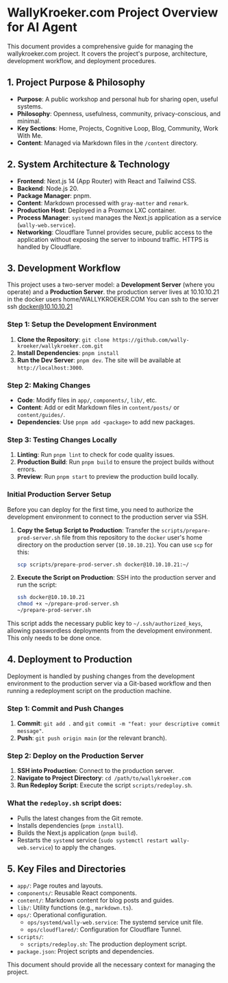 # WallyKroeker.com Project Overview for AI Agent

This document provides a comprehensive guide for managing the wallykroeker.com project. It covers the project's purpose, architecture, development workflow, and deployment procedures.

## 1. Project Purpose & Philosophy

- **Purpose**: A public workshop and personal hub for sharing open, useful systems.
- **Philosophy**: Openness, usefulness, community, privacy-conscious, and minimal.
- **Key Sections**: Home, Projects, Cognitive Loop, Blog, Community, Work With Me.
- **Content**: Managed via Markdown files in the `/content` directory.

## 2. System Architecture & Technology

- **Frontend**: Next.js 14 (App Router) with React and Tailwind CSS.
- **Backend**: Node.js 20.
- **Package Manager**: pnpm.
- **Content**: Markdown processed with `gray-matter` and `remark`.
- **Production Host**: Deployed in a Proxmox LXC container.
- **Process Manager**: `systemd` manages the Next.js application as a service (`wally-web.service`).
- **Networking**: Cloudflare Tunnel provides secure, public access to the application without exposing the server to inbound traffic. HTTPS is handled by Cloudflare.

## 3. Development Workflow

This project uses a two-server model: a **Development Server** (where you operate) and a **Production Server**.  the production server lives at 10.10.10.21 in the docker users home/WALLYKROEKER.COM  You can ssh to the server ssh docker@10.10.10.21

### Step 1: Setup the Development Environment
1.  **Clone the Repository**: `git clone https://github.com/wally-kroeker/wallykroeker.com.git`
2.  **Install Dependencies**: `pnpm install`
3.  **Run the Dev Server**: `pnpm dev`. The site will be available at `http://localhost:3000`.

### Step 2: Making Changes
- **Code**: Modify files in `app/`, `components/`, `lib/`, etc.
- **Content**: Add or edit Markdown files in `content/posts/` or `content/guides/`.
- **Dependencies**: Use `pnpm add <package>` to add new packages.

### Step 3: Testing Changes Locally
1.  **Linting**: Run `pnpm lint` to check for code quality issues.
2.  **Production Build**: Run `pnpm build` to ensure the project builds without errors.
3.  **Preview**: Run `pnpm start` to preview the production build locally.

### Initial Production Server Setup

Before you can deploy for the first time, you need to authorize the development environment to connect to the production server via SSH.

1.  **Copy the Setup Script to Production**: Transfer the `scripts/prepare-prod-server.sh` file from this repository to the `docker` user's home directory on the production server (`10.10.10.21`). You can use `scp` for this:
    ```bash
    scp scripts/prepare-prod-server.sh docker@10.10.10.21:~/
    ```

2.  **Execute the Script on Production**: SSH into the production server and run the script:
    ```bash
    ssh docker@10.10.10.21
    chmod +x ~/prepare-prod-server.sh
    ~/prepare-prod-server.sh
    ```
This script adds the necessary public key to `~/.ssh/authorized_keys`, allowing passwordless deployments from the development environment. This only needs to be done once.

## 4. Deployment to Production

Deployment is handled by pushing changes from the development environment to the production server via a Git-based workflow and then running a redeployment script on the production machine.

### Step 1: Commit and Push Changes
1.  **Commit**: `git add .` and `git commit -m "feat: your descriptive commit message"`.
2.  **Push**: `git push origin main` (or the relevant branch).

### Step 2: Deploy on the Production Server
1.  **SSH into Production**: Connect to the production server.
2.  **Navigate to Project Directory**: `cd /path/to/wallykroeker.com`
3.  **Run Redeploy Script**: Execute the script `scripts/redeploy.sh`.

### What the `redeploy.sh` script does:
- Pulls the latest changes from the Git remote.
- Installs dependencies (`pnpm install`).
- Builds the Next.js application (`pnpm build`).
- Restarts the `systemd` service (`sudo systemctl restart wally-web.service`) to apply the changes.

## 5. Key Files and Directories

- `app/`: Page routes and layouts.
- `components/`: Reusable React components.
- `content/`: Markdown content for blog posts and guides.
- `lib/`: Utility functions (e.g., `markdown.ts`).
- `ops/`: Operational configuration.
  - `ops/systemd/wally-web.service`: The systemd service unit file.
  - `ops/cloudflared/`: Configuration for Cloudflare Tunnel.
- `scripts/`:
  - `scripts/redeploy.sh`: The production deployment script.
- `package.json`: Project scripts and dependencies.

This document should provide all the necessary context for managing the project.